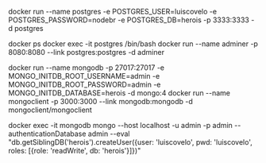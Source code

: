 docker run --name postgres -e POSTGRES_USER=luiscovelo -e POSTGRES_PASSWORD=nodebr -e POSTGRES_DB=herois -p 3333:3333 -d postgres

docker ps
docker exec -it postgres /bin/bash
docker run --name adminer -p 8080:8080 --link postgres:postgres -d adminer

docker run --name mongodb -p 27017:27017 -e MONGO_INITDB_ROOT_USERNAME=admin -e MONGO_INITDB_ROOT_PASSWORD=admin -e MONGO_INITDB_DATABASE=herois -d mongo:4
docker run --name mongoclient -p 3000:3000 --link mongodb:mongodb -d mongoclient/mongoclient

docker exec -it mongodb mongo --host localhost -u admin -p admin --authenticationDatabase admin --eval "db.getSiblingDB('herois').createUser({user: 'luiscovelo', pwd: 'luiscovelo', roles: [{role: 'readWrite', db: 'herois'}]})"
